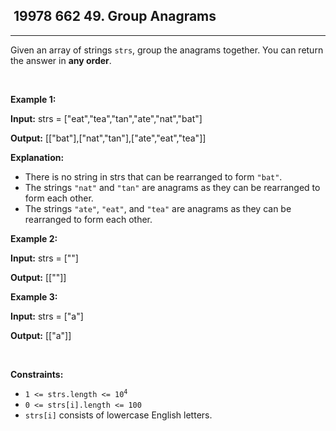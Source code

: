 <h2> 19978 662
49. Group Anagrams</h2><hr><div><p>Given an array of strings <code>strs</code>, group the <span data-keyword="anagram">anagrams</span> together. You can return the answer in <strong>any order</strong>.</p>

<p>&nbsp;</p>
<p><strong class="example">Example 1:</strong></p>

<div class="example-block">
<p><strong>Input:</strong> <span class="example-io">strs = ["eat","tea","tan","ate","nat","bat"]</span></p>

<p><strong>Output:</strong> <span class="example-io">[["bat"],["nat","tan"],["ate","eat","tea"]]</span></p>

<p><strong>Explanation:</strong></p>

<ul>
	<li>There is no string in strs that can be rearranged to form <code>"bat"</code>.</li>
	<li>The strings <code>"nat"</code> and <code>"tan"</code> are anagrams as they can be rearranged to form each other.</li>
	<li>The strings <code>"ate"</code>, <code>"eat"</code>, and <code>"tea"</code> are anagrams as they can be rearranged to form each other.</li>
</ul>
</div>

<p><strong class="example">Example 2:</strong></p>

<div class="example-block">
<p><strong>Input:</strong> <span class="example-io">strs = [""]</span></p>

<p><strong>Output:</strong> <span class="example-io">[[""]]</span></p>
</div>

<p><strong class="example">Example 3:</strong></p>

<div class="example-block">
<p><strong>Input:</strong> <span class="example-io">strs = ["a"]</span></p>

<p><strong>Output:</strong> <span class="example-io">[["a"]]</span></p>
</div>

<p>&nbsp;</p>
<p><strong>Constraints:</strong></p>

<ul>
	<li><code>1 &lt;= strs.length &lt;= 10<sup>4</sup></code></li>
	<li><code>0 &lt;= strs[i].length &lt;= 100</code></li>
	<li><code>strs[i]</code> consists of lowercase English letters.</li>
</ul>
</div>